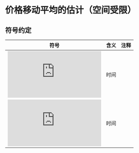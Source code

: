 # 价格移动平均的估计（空间受限）

## 符号约定
| 符号 | 含义 | 注释 |
| ---- | ---- | ---- |
|![][t]|时间|
|![][P(t)]|时间|




[t]: https://latex.codecogs.com/svg.latex?t
[P(t)]: https://latex.codecogs.com/svg.latex?P(t)
[t]: https://latex.codecogs.com/svg.latex?t
[t]: https://latex.codecogs.com/svg.latex?t